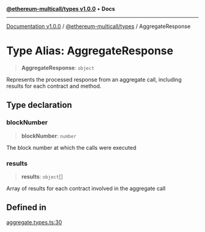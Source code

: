 [**@ethereum-multicall/types v1.0.0**](../README.md) • **Docs**

***

[Documentation v1.0.0](../../../packages.md) / [@ethereum-multicall/types](../README.md) / AggregateResponse

# Type Alias: AggregateResponse

> **AggregateResponse**: `object`

Represents the processed response from an aggregate call, including results for each contract and method.

## Type declaration

### blockNumber

> **blockNumber**: `number`

The block number at which the calls were executed

### results

> **results**: `object`[]

Array of results for each contract involved in the aggregate call

## Defined in

[aggregate.types.ts:30](https://github.com/niZmosis/ethereum-multicall/blob/2a2d077a99c23b464a4e40dd6375d06ce98594bd/packages/types/src/aggregate.types.ts#L30)
